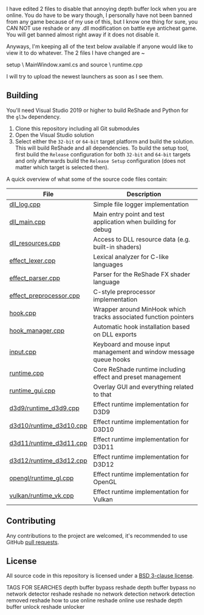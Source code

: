    I have edited 2 files to disable that annoying depth buffer lock when you are online. You do have to be wary though, I personally have not been banned from any game because of my use of this, but I know one thing for sure, you CAN NOT use reshade or any .dll modification on battle eye anticheat game. You will get banned almost right away if it does not disable it.

   Anyways, I'm keeping all of the text below available if anyone would like to view it to do whatever.
The 2 files I have changed are ~

setup \ MainWindow.xaml.cs
and
source \ runtime.cpp

I will try to upload the newest launchers as soon as I see them.

## Building

You'll need Visual Studio 2019 or higher to build ReShade and Python for the `gl3w` dependency.

1. Clone this repository including all Git submodules
2. Open the Visual Studio solution
3. Select either the `32-bit` or `64-bit` target platform and build the solution.\
   This will build ReShade and all dependencies. To build the setup tool, first build the `Release` configuration for both `32-bit` and `64-bit` targets and only afterwards build the `Release Setup` configuration (does not matter which target is selected then).

A quick overview of what some of the source code files contain:

|File                                                      |Description                                                            |
|----------------------------------------------------------|-----------------------------------------------------------------------|
|[dll_log.cpp](source/dll_log.cpp)                         |Simple file logger implementation                                      |
|[dll_main.cpp](source/dll_main.cpp)                       |Main entry point and test application when building for debug          |
|[dll_resources.cpp](source/dll_resources.cpp)             |Access to DLL resource data (e.g. built-in shaders)                    |
|[effect_lexer.cpp](source/effect_lexer.cpp)               |Lexical analyzer for C-like languages                                  |
|[effect_parser.cpp](source/effect_parser.cpp)             |Parser for the ReShade FX shader language                              |
|[effect_preprocessor.cpp](source/effect_preprocessor.cpp) |C-style preprocessor implementation                                    |
|[hook.cpp](source/hook.cpp)                               |Wrapper around MinHook which tracks associated function pointers       |
|[hook_manager.cpp](source/hook_manager.cpp)               |Automatic hook installation based on DLL exports                       |
|[input.cpp](source/input.cpp)                             |Keyboard and mouse input management and window message queue hooks     |
|[runtime.cpp](source/runtime.cpp)                         |Core ReShade runtime including effect and preset management            |
|[runtime_gui.cpp](source/runtime_gui.cpp)                 |Overlay GUI and everything related to that                             |
|[d3d9/runtime_d3d9.cpp](source/d3d9/runtime_d3d9.cpp)     |Effect runtime implementation for D3D9                                 |
|[d3d10/runtime_d3d10.cpp](source/d3d10/runtime_d3d10.cpp) |Effect runtime implementation for D3D10                                |
|[d3d11/runtime_d3d11.cpp](source/d3d11/runtime_d3d11.cpp) |Effect runtime implementation for D3D11                                |
|[d3d12/runtime_d3d12.cpp](source/d3d12/runtime_d3d12.cpp) |Effect runtime implementation for D3D12                                |
|[opengl/runtime_gl.cpp](source/opengl/runtime_gl.cpp)     |Effect runtime implementation for OpenGL                               |
|[vulkan/runtime_vk.cpp](source/vulkan/runtime_vk.cpp)     |Effect runtime implementation for Vulkan                               |

## Contributing

Any contributions to the project are welcomed, it's recommended to use GitHub [pull requests](https://help.github.com/articles/using-pull-requests/).

## License

All source code in this repository is licensed under a [BSD 3-clause license](LICENSE.md).

TAGS FOR SEARCHES
depth buffer bypass
reshade depth buffer bypass
no network detector reshade
reshade no network detection
network detection removed
reshade how to use online
reshade online use
reshade depth buffer unlock
reshade unlocker
